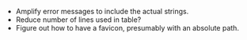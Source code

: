 - Amplify error messages to include the actual strings.
- Reduce number of lines used in table?
- Figure out how to have a favicon, presumably with an absolute path.
